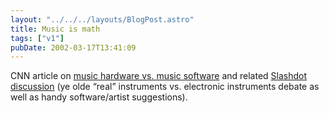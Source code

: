 ```yaml
---
layout: "../../../layouts/BlogPost.astro"
title: Music is math
tags: ["v1"]
pubDate: 2002-03-17T13:41:09
---
```


CNN article on [music hardware vs. music software][1] and related [Slashdot discussion][2] (ye olde &#8220;real&#8221; instruments vs. electronic instruments debate as well as handy software/artist suggestions).

[1]: http://www.cnn.com/2002/TECH/ptech/03/15/music.computers.reut/index.html "Software synths becoming more popular than traditional hardware-based synths. You're *kidding* - really?"
[2]: http://slashdot.org/articles/02/03/16/1437211.shtml
